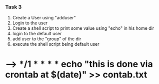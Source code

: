 ### Task 3
1. Create a User <user> using "adduser"
2. Login to the user <user>
3. Create a shell script to print some value using "echo" in his home dir
4. login to the default user
5. add user to the "group" of the dir
6. execute the shell script being default user
# --> */1 * * * * echo "this is done via crontab at $(date)" >> contab.txt
